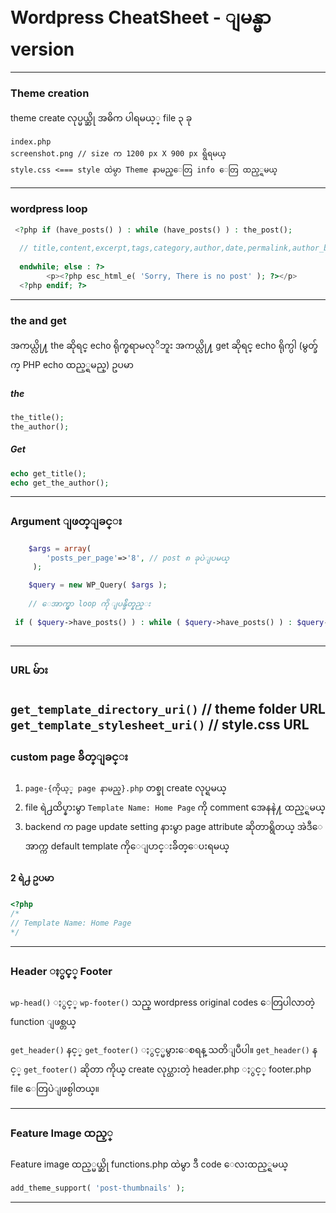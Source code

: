 # Wordpress CheatSheet - ျမန္မာ version
-------
### Theme creation
theme create လုပ္မယ္ဆို
အဓိက ပါရမယ့္  file ၃ ခု
```plaintext
index.php  
screenshot.png // size က 1200 px X 900 px ရွိရမယ္
style.css <=== style ထဲမွာ Theme နာမည္ေတြ info ေတြ ထည့္ရမယ္
```
--------
### wordpress loop
```php
 <?php if (have_posts() ) : while (have_posts() ) : the_post();
 
  // title,content,excerpt,tags,category,author,date,permalink,author_bio
  
  endwhile; else : ?>
		<p><?php esc_html_e( 'Sorry, There is no post' ); ?></p>
  <?php endif; ?>
```
------
### the and get
အကယ္လို႔  the  ဆိုရင္  echo ရိုက္စရာမလုိဘူး
အကယ္လို႔  get ဆိုရင္ echo ရိုက္ပါ  (မွတ္ခ်က္ PHP echo ထည့္ရမည္)
ဥပမာ

##### the
```php
the_title();
the_author();
```

##### Get
```php
echo get_title();
echo get_the_author();
```
------
### Argument ျဖတ္ျခင္း

```php
    $args = array(
		'posts_per_page'=>'8', // post ၈ ခုပဲျပမယ္
	 );

	$query = new WP_Query( $args );
	
	// ေအာက္မွာ loop ကို ျပန္ခ်ိတ္နည္း
	
 if ( $query->have_posts() ) : while ( $query->have_posts() ) : $query->the_post(); ?>
 
```
------
### URL မ်ား
`get_template_directory_uri()` // theme folder URL
`get_template_stylesheet_uri()` // style.css URL
-----
### custom page ခ်ိတ္ျခင္း
1. `page-{ကိုယ့္ page နာမည္}.php` တစ္ခု create လုပ္ရမယ္
2. file ရဲ႕ထိပ္နားမွာ `Template Name: Home Page` ကို comment အေနနဲ႔ ထည့္ရမယ္
3. backend က page update setting နားမွာ page attribute ဆိုတာရွိတယ္ အဲဒီေအာက္က default template ကိုေျပာင္းခ်ိတ္ေပးရမယ္


#### 2 ရဲ႕    ဥပမာ
```php
<?php
/*
// Template Name: Home Page
*/
```
---------
### Header ႏွင့္ Footer 
`wp-head()` ႏွင့္ `wp-footer()` သည္ wordpress original codes ေတြပါလာတဲ့ function ျဖစ္တယ္

`get_header()` နင့္ `get_footer()`  ႏွင့္မမွားေစရန္ သတိျပဳပါ။
`get_header()` နင့္ `get_footer()` ဆိုတာ ကိုယ္ create  လုပ္ထားတဲ့ header.php ႏွင့္ footer.php file ေတြပဲျဖစ္ပါတယ္။

-------
### Feature Image ထည့္

Feature image ထည့္မယ္ဆို functions.php ထဲမွာ ဒီ code ေလးထည့္ရမယ္
```php
add_theme_support( 'post-thumbnails' ); 
```
-------



